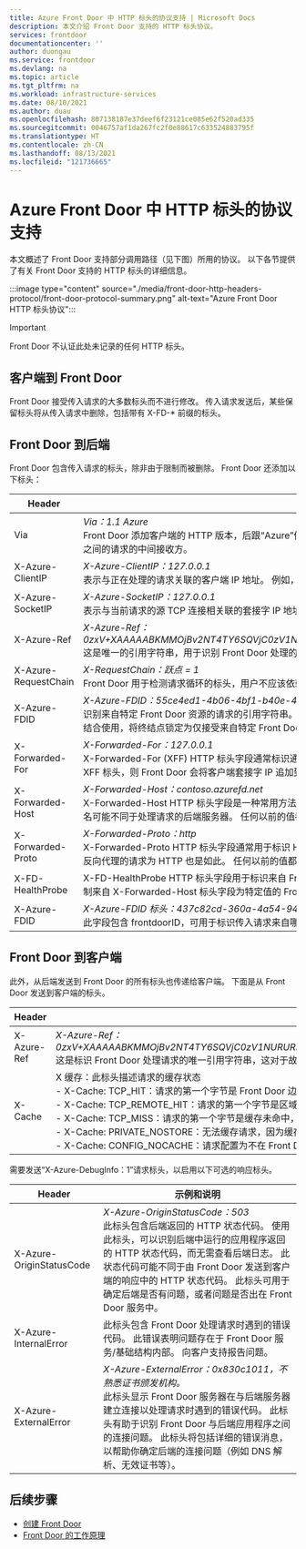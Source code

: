 ```yaml
---
title: Azure Front Door 中 HTTP 标头的协议支持 | Microsoft Docs
description: 本文介绍 Front Door 支持的 HTTP 标头协议。
services: frontdoor
documentationcenter: ''
author: duongau
ms.service: frontdoor
ms.devlang: na
ms.topic: article
ms.tgt_pltfrm: na
ms.workload: infrastructure-services
ms.date: 08/10/2021
ms.author: duau
ms.openlocfilehash: 807138187e37deef6f23121ce085e62f520ad335
ms.sourcegitcommit: 0046757af1da267fc2f0e88617c633524883795f
ms.translationtype: HT
ms.contentlocale: zh-CN
ms.lasthandoff: 08/13/2021
ms.locfileid: "121736665"
---
```

# <a name="protocol-support-for-http-headers-in-azure-front-door"></a>Azure Front Door 中 HTTP 标头的协议支持
本文概述了 Front Door 支持部分调用路径（见下图）所用的协议。 以下各节提供了有关 Front Door 支持的 HTTP 标头的详细信息。

:::image type="content" source="./media/front-door-http-headers-protocol/front-door-protocol-summary.png" alt-text="Azure Front Door HTTP 标头协议":::

>[!IMPORTANT]
>Front Door 不认证此处未记录的任何 HTTP 标头。

## <a name="client-to-front-door"></a>客户端到 Front Door
Front Door 接受传入请求的大多数标头而不进行修改。 传入请求发送后，某些保留标头将从传入请求中删除，包括带有 X-FD-* 前缀的标头。

## <a name="front-door-to-backend"></a>Front Door 到后端

Front Door 包含传入请求的标头，除非由于限制而被删除。 Front Door 还添加以下标头：

| Header  | 示例和说明 |
| ------------- | ------------- |
| Via |  *Via：1.1 Azure* </br> Front Door 添加客户端的 HTTP 版本，后跟“Azure”作为 Via 标头的值。 此标头指示客户端的 HTTP 版本，并表示 Front Door 是客户端与后端之间的请求的中间接收方。  |
| X-Azure-ClientIP | *X-Azure-ClientIP：127.0.0.1* </br> 表示与正在处理的请求关联的客户端 IP 地址。 例如，来自代理的请求可能会添加 X-Forwarded-For 标头，以指示原始调用方的 IP 地址。 |
| X-Azure-SocketIP |  *X-Azure-SocketIP：127.0.0.1* </br> 表示与当前请求的源 TCP 连接相关联的套接字 IP 地址。 请求的客户端 IP 地址可能不等于其套接字 IP 地址，因为用户可以随意覆盖客户端 IP。|
| X-Azure-Ref | *X-Azure-Ref：0zxV+XAAAAABKMMOjBv2NT4TY6SQVjC0zV1NURURHRTA2MTkANDM3YzgyY2QtMzYwYS00YTU0LTk0YzMtNWZmNzA3NjQ3Nzgz* </br> 这是唯一的引用字符串，用于识别 Front Door 处理的请求。 字符串用于搜索访问日志，是故障排除的关键。|
| X-Azure-RequestChain | *X-RequestChain：跃点 = 1* </br> Front Door 用于检测请求循环的标头，用户不应该依赖它。 |
| X-Azure-FDID | *X-Azure-FDID：55ce4ed1-4b06-4bf1-b40e-4638452104da* <br/> 识别来自特定 Front Door 资源的请求的引用字符串。 可以在 Azure 门户中查看此值，也可以使用管理 API 检索该值。 可以将此标头与 IP ACL 结合使用，将终结点锁定为仅接受来自特定 Front Door 资源的请求。 [有关更多详细信息](front-door-faq.yml#how-do-i-lock-down-the-access-to-my-backend-to-only-azure-front-door-)，请参阅常见问题 |
| X-Forwarded-For | *X-Forwarded-For：127.0.0.1* </br> X-Forwarded-For (XFF) HTTP 标头字段通常标识通过 HTTP 代理或负载均衡器连接到 web 服务器的客户端的原始 IP 地址。 如果存在现有的 XFF 标头，则 Front Door 会将客户端套接字 IP 追加到该标头，或使用客户端套接字 IP 添加 XFF 标头。 |
| X-Forwarded-Host | *X-Forwarded-Host：contoso.azurefd.net* </br> X-Forwarded-Host HTTP 标头字段是一种常用方法，用于标识主机 HTTP 请求标头中的客户端请求的原始主机。 这是因为 Front Door 的主机名可能不同于处理请求的后端服务器。 任何以前的值都将由 Front Door 覆盖。 |
| X-Forwarded-Proto | *X-Forwarded-Proto：http* </br> X-Forwarded-Proto HTTP 标头字段通常用于标识 HTTP 请求的原始协议。 根据配置，Front Door 可能使用 HTTPS 与后端通信。 即使发送到反向代理的请求为 HTTP 也是如此。 任何以前的值都将由 Front Door 覆盖。 |
| X-FD-HealthProbe | X-FD-HealthProbe HTTP 标头字段用于标识来自 Front Door 的运行状况探测。 如果此标头设置为 1，则请求源自运行状况探测。 它可用于限制来自 X-Forwarded-Host 标头字段为特定值的 Front Door 的访问。 |
| X-Azure-FDID | *X-Azure-FDID 标头：437c82cd-360a-4a54-94c3-5ff707647783* </br> 此字段包含 frontdoorID，可用于标识传入请求来自哪个 Front Door。 此字段由 Front Door 服务填充。 | 

## <a name="front-door-to-client"></a>Front Door 到客户端

此外，从后端发送到 Front Door 的所有标头也传递给客户端。 下面是从 Front Door 发送到客户端的标头。

| Header  | 示例和说明 |
| ------------- | ------------- |
| X-Azure-Ref |  *X-Azure-Ref：0zxV+XAAAAABKMMOjBv2NT4TY6SQVjC0zV1NURURHRTA2MTkANDM3YzgyY2QtMzYwYS00YTU0LTk0YzMtNWZmNzA3NjQ3Nzgz* </br> 这是标识 Front Door 处理请求的唯一引用字符串，这对于故障排除至关重要，因为将被用于搜索访问日志。|
| X-Cache | X 缓存：此标头描述请求的缓存状态 <br/> - X-Cache: TCP_HIT：请求的第一个字节是 Front Door 边缘中的缓存命中。 <br/> - X-Cache: TCP_REMOTE_HIT：请求的第一个字节是区域缓存中的缓存命中（源防护层），但边缘缓存中未命中。 <br/> - X-Cache: TCP_MISS：请求的第一个字节是缓存未命中，内容从源端提供。 <br/> - X-Cache: PRIVATE_NOSTORE：无法缓存请求，因为缓存控制响应头设置为“专用”或“无存储”。 <br/> - X-Cache: CONFIG_NOCACHE：请求配置为不在 Front Door 配置文件中缓存。 |

需要发送“X-Azure-DebugInfo：1”请求标头，以启用以下可选的响应标头。

| Header  | 示例和说明 |
| ------------- | ------------- |
| X-Azure-OriginStatusCode |  *X-Azure-OriginStatusCode：503* </br> 此标头包含后端返回的 HTTP 状态代码。 使用此标头，可以识别后端中运行的应用程序返回的 HTTP 状态代码，而无需查看后端日志。 此状态代码可能不同于由 Front Door 发送到客户端的响应中的 HTTP 状态代码。 此标头可用于确定后端是否有问题，或者问题是否出在 Front Door 服务中。 |
| X-Azure-InternalError | 此标头包含 Front Door 处理请求时遇到的错误代码。 此错误表明问题存在于 Front Door 服务/基础结构内部。 向客户支持报告问题。  |
| X-Azure-ExternalError | *X-Azure-ExternalError：0x830c1011，不熟悉证书颁发机构。* </br> 此标头显示 Front Door 服务器在与后端服务器建立连接以处理请求时遇到的错误代码。 此标头有助于识别 Front Door 与后端应用程序之间的连接问题。 此标头将包括详细的错误消息，以帮助你确定后端的连接问题（例如 DNS 解析、无效证书等）。 |

## <a name="next-steps"></a>后续步骤

- [创建 Front Door](quickstart-create-front-door.md)
- [Front Door 的工作原理](front-door-routing-architecture.md)
